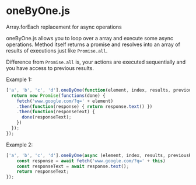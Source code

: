 # oneByOne.js
Array.forEach replacement for async operations

oneByOne.js allows you to loop over a array and execute some async operations. Method itself returns a promise and resolves into an array of results of executions just like `Promise.all`.

Difference from `Promise.all` is, your actions are executed sequentially and you have access to previous results.

Example 1: 
```js
['a', 'b', 'c', 'd'].oneByOne(function(element, index, results, previousResult) {
  return new Promise(functions(done) {
    fetch('www.google.com/?q=' + element)
    .then(function(response) { return response.text() })
    .then(function(responseText) {
      done(responseText); 
    }) 
  });
});
``` 

Example 2: 
```js
['a', 'b', 'c', 'd'].oneByOne(async (element, index, results, previousResult) => {
    const response = await fetch('www.google.com/?q=' + this)
    const responseText = await response.text();
    return responseText;
});
``` 

